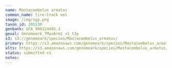 ```yaml
---
name: Mastacembelus armatus
common_name: tire-track eel
image: /img/vgp.png
taxon_id: 205130
genbank: GCA_900324485.1
geval: Genomeark_fMasArm1_v1_t3p
s3: s3://genomeark/species/Mastacembelus_armatus/
primary: https://s3.amazonaws.com/genomeark/species/Mastacembelus_armatus/fMasArm1/assembly_v1/fMasArm1_t3.p.fasta.gz
alts: https://s3.amazonaws.com/genomeark/species/Mastacembelus_armatus/fMasArm1/assembly_v1/fMasArm1_t3.h.fasta.gz
status: submitted v1
notes:
---
```

